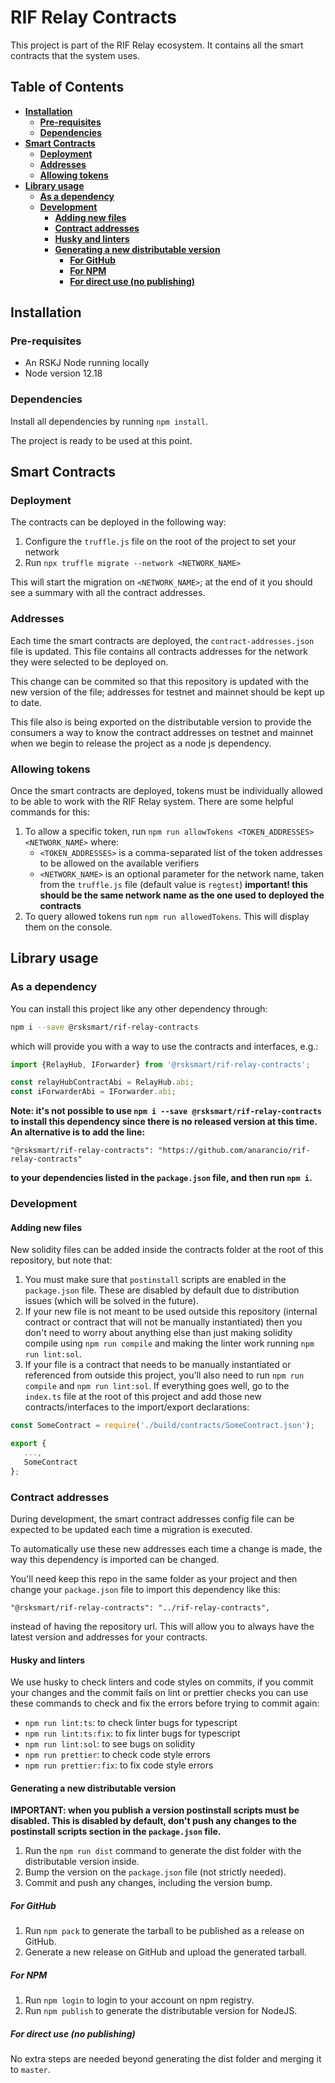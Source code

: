 # RIF Relay Contracts

This project is part of the RIF Relay ecosystem. It contains all the smart contracts that the system uses.

## Table of Contents

- [**Installation**](#installation)
  - [**Pre-requisites**](#pre-requisites)
  - [**Dependencies**](#dependencies)
- [**Smart Contracts**](#smart-contracts)
  - [**Deployment**](#deployment)
  - [**Addresses**](#addresses)
  - [**Allowing tokens**](#allowing-tokens)
- [**Library usage**](#library-usage)
  - [**As a dependency**](#as-a-dependency)
  - [**Development**](#development)
    - [**Adding new files**](#adding-new-files)
    - [**Contract addresses**](#contract-addresses)
    - [**Husky and linters**](#husky-and-linters)
    - [**Generating a new distributable version**](#generating-a-new-distributable-version)
      - [**For GitHub**](#for-github) 
      - [**For NPM**](#for-npm)
      - [**For direct use (no publishing)**](#for-direct-use-no-publishing)

## Installation

### Pre-requisites

- An RSKJ Node running locally
- Node version 12.18

### Dependencies

Install all dependencies by running `npm install`.

The project is ready to be used at this point.

## Smart Contracts

### Deployment

The contracts can be deployed in the following way:

1. Configure the `truffle.js` file on the root of the project to set your network 
2. Run `npx truffle migrate --network <NETWORK_NAME>` 

This will start the migration on `<NETWORK_NAME>`; at the end of it you should see a summary with all the contract addresses.

### Addresses

Each time the smart contracts are deployed, the `contract-addresses.json` file is updated. This file contains all contracts addresses for the network they were selected to be deployed on. 

This change can be commited so that this repository is updated with the new version of the file; addresses for testnet and mainnet should be kept up to date.

This file also is being exported on the distributable version to provide the consumers a way to know the contract addresses on testnet and mainnet when we begin to release the project as a node js dependency.

### Allowing tokens

Once the smart contracts are deployed, tokens must be individually allowed to be able to work with the RIF Relay system. There are some helpful commands for this:

1. To allow a specific token, run `npm run allowTokens <TOKEN_ADDRESSES> <NETWORK_NAME>` where:
    - `<TOKEN_ADDRESSES>` is a comma-separated list of the token addresses to be allowed on the available verifiers
    - `<NETWORK_NAME>` is an optional parameter for the network name, taken from the `truffle.js` file (default value is `regtest`) **important! this should be the same network name as the one used to deployed the contracts** 
2. To query allowed tokens run `npm run allowedTokens`. This will display them on the console.

## Library usage

### As a dependency

You can install this project like any other dependency through: 

```bash
npm i --save @rsksmart/rif-relay-contracts
```

which will provide you with a way to use the contracts and interfaces, e.g.:

```javascript
import {RelayHub, IForwarder} from '@rsksmart/rif-relay-contracts';

const relayHubContractAbi = RelayHub.abi;
const iForwarderAbi = IForwarder.abi;
```

**Note: it's not possible to use `npm i --save @rsksmart/rif-relay-contracts` to install this dependency since there is no released version at this time. An alternative is to add the line:**

```
"@rsksmart/rif-relay-contracts": "https://github.com/anarancio/rif-relay-contracts"
``` 

**to your dependencies listed in the `package.json` file, and then run `npm i`.**

### Development

#### Adding new files

New solidity files can be added inside the contracts folder at the root of this repository, but note that:

1. You must make sure that `postinstall` scripts are enabled in the `package.json` file. These are disabled by default due to distribution issues (which will be solved in the future).
2. If your new file is not meant to be used outside this repository (internal contract or contract that will not be manually instantiated) then you don't need to worry about anything else than just making solidity compile using `npm run compile` and making the linter work running `npm run lint:sol`.  
3. If your file is a contract that needs to be manually instantiated or referenced from outside this project, you'll also need to run `npm run compile` and `npm run lint:sol`. If everything goes well, go to the `index.ts` file at the root of this project and add those new contracts/interfaces to the import/export declarations:
```typescript
const SomeContract = require('./build/contracts/SomeContract.json');

export {
   ...,
   SomeContract
};
```

### Contract addresses

During development, the smart contract addresses config file can be expected to be updated each time a migration is executed. 

To automatically use these new addresses each time a change is made, the way this dependency is imported can be changed. 

You'll need keep this repo in the same folder as your project and then change your `package.json` file to import this dependency like this: 

```
"@rsksmart/rif-relay-contracts": "../rif-relay-contracts",
``` 

instead of having the repository url. This will allow you to always have the latest version and addresses for your contracts.

#### Husky and linters

We use husky to check linters and code styles on commits, if you commit your changes and the commit fails on lint or prettier checks you can use these commands to check and fix the errors before trying to commit again:

* `npm run lint:ts`: to check linter bugs for typescript
* `npm run lint:ts:fix`: to fix linter bugs for typescript
* `npm run lint:sol`: to see bugs on solidity
* `npm run prettier`: to check code style errors
* `npm run prettier:fix`: to fix code style errors
   
#### Generating a new distributable version

**IMPORTANT: when you publish a version postinstall scripts must be disabled. This is disabled by default, don't push any changes to the postinstall scripts section in the `package.json` file.**

1. Run the `npm run dist` command to generate the dist folder with the distributable version inside.
2. Bump the version on the `package.json` file (not strictly needed).
3. Commit and push any changes, including the version bump.

##### For GitHub

1. Run `npm pack` to generate the tarball to be published as a release on GitHub.
2. Generate a new release on GitHub and upload the generated tarball.

##### For NPM

1. Run `npm login` to login to your account on npm registry.
2. Run `npm publish` to generate the distributable version for NodeJS.

##### For direct use (no publishing)

No extra steps are needed beyond generating the dist folder and merging it to `master`.
